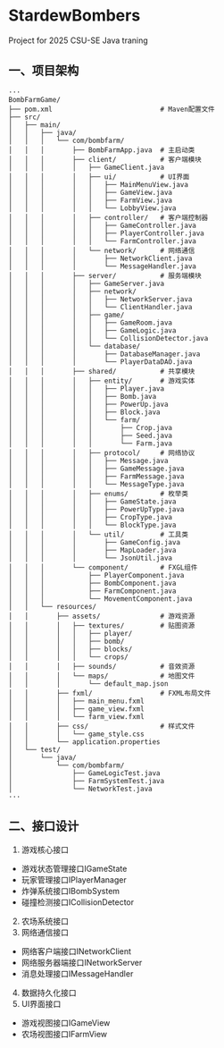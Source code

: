 # StardewBombers
Project for 2025 CSU-SE Java traning
## 一、项目架构
    ···
    BombFarmGame/  
    ├── pom.xml                           # Maven配置文件  
    ├── src/
    │   ├── main/
    │   │   ├── java/
    │   │   │   └── com/bombfarm/
    │   │   │       ├── BombFarmApp.java  # 主启动类
    │   │   │       ├── client/           # 客户端模块
    │   │   │       │   ├── GameClient.java
    │   │   │       │   ├── ui/           # UI界面
    │   │   │       │   │   ├── MainMenuView.java
    │   │   │       │   │   ├── GameView.java
    │   │   │       │   │   ├── FarmView.java
    │   │   │       │   │   └── LobbyView.java
    │   │   │       │   ├── controller/   # 客户端控制器
    │   │   │       │   │   ├── GameController.java
    │   │   │       │   │   ├── PlayerController.java
    │   │   │       │   │   └── FarmController.java
    │   │   │       │   └── network/      # 网络通信
    │   │   │       │       ├── NetworkClient.java
    │   │   │       │       └── MessageHandler.java
    │   │   │       ├── server/           # 服务端模块
    │   │   │       │   ├── GameServer.java
    │   │   │       │   ├── network/
    │   │   │       │   │   ├── NetworkServer.java
    │   │   │       │   │   └── ClientHandler.java
    │   │   │       │   ├── game/
    │   │   │       │   │   ├── GameRoom.java
    │   │   │       │   │   ├── GameLogic.java
    │   │   │       │   │   └── CollisionDetector.java
    │   │   │       │   └── database/
    │   │   │       │       ├── DatabaseManager.java
    │   │   │       │       └── PlayerDataDAO.java
    │   │   │       ├── shared/           # 共享模块
    │   │   │       │   ├── entity/       # 游戏实体
    │   │   │       │   │   ├── Player.java
    │   │   │       │   │   ├── Bomb.java
    │   │   │       │   │   ├── PowerUp.java
    │   │   │       │   │   ├── Block.java
    │   │   │       │   │   └── farm/
    │   │   │       │   │       ├── Crop.java
    │   │   │       │   │       ├── Seed.java
    │   │   │       │   │       └── Farm.java
    │   │   │       │   ├── protocol/     # 网络协议
    │   │   │       │   │   ├── Message.java
    │   │   │       │   │   ├── GameMessage.java
    │   │   │       │   │   ├── FarmMessage.java
    │   │   │       │   │   └── MessageType.java
    │   │   │       │   ├── enums/        # 枚举类
    │   │   │       │   │   ├── GameState.java
    │   │   │       │   │   ├── PowerUpType.java
    │   │   │       │   │   ├── CropType.java
    │   │   │       │   │   └── BlockType.java
    │   │   │       │   └── util/         # 工具类
    │   │   │       │       ├── GameConfig.java
    │   │   │       │       ├── MapLoader.java
    │   │   │       │       └── JsonUtil.java
    │   │   │       └── component/        # FXGL组件
    │   │   │           ├── PlayerComponent.java
    │   │   │           ├── BombComponent.java
    │   │   │           ├── FarmComponent.java
    │   │   │           └── MovementComponent.java
    │   │   └── resources/
    │   │       ├── assets/               # 游戏资源
    │   │       │   ├── textures/         # 贴图资源
    │   │       │   │   ├── player/
    │   │       │   │   ├── bomb/
    │   │       │   │   ├── blocks/
    │   │       │   │   └── crops/
    │   │       │   ├── sounds/           # 音效资源
    │   │       │   └── maps/             # 地图文件
    │   │       │       └── default_map.json
    │   │       ├── fxml/                 # FXML布局文件
    │   │       │   ├── main_menu.fxml
    │   │       │   ├── game_view.fxml
    │   │       │   └── farm_view.fxml
    │   │       ├── css/                  # 样式文件
    │   │       │   └── game_style.css
    │   │       └── application.properties
    │   └── test/
    │       └── java/
    │           └── com/bombfarm/
    │               ├── GameLogicTest.java
    │               ├── FarmSystemTest.java
    │               └── NetworkTest.java
    ···

## 二、接口设计
1. 游戏核心接口
  - 游戏状态管理接口IGameState
  - 玩家管理接口IPlayerManager
  - 炸弹系统接口IBombSystem
  - 碰撞检测接口ICollisionDetector
2. 农场系统接口
3. 网络通信接口
  - 网络客户端接口INetworkClient
  - 网络服务器端接口INetworkServer
  - 消息处理接口IMessageHandler
4. 数据持久化接口
5. UI界面接口
  - 游戏视图接口IGameView
  - 农场视图接口IFarmView

